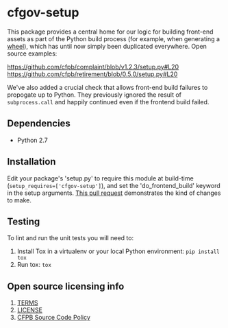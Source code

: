 # cfgov-setup

This package provides a central home for our logic for building front-end assets as part of the Python build process (for example, when generating a [wheel](https://pypi.python.org/pypi/wheel)), which has until now simply been duplicated everywhere. Open source examples:

https://github.com/cfpb/complaint/blob/v1.2.3/setup.py#L20
https://github.com/cfpb/retirement/blob/0.5.0/setup.py#L20

We've also added a crucial check that allows front-end build failures to propogate up to Python. They previously ignored the result of `subprocess.call` and happily continued even if the frontend build failed.


## Dependencies

- Python 2.7

## Installation

Edit your package's 'setup.py' to require this module at build-time (`setup_requires=['cfgov-setup']`), and set the 'do_frontend_build' keyword in the setup arguments. [This pull request](https://github.com/cfpb/complaint/pull/10) demonstrates the kind of changes to make.

## Testing

To lint and run the unit tests you will need to:

1. Install Tox in a virtualenv or your local Python environment: `pip install tox`
2. Run tox: `tox`


## Open source licensing info
1. [TERMS](TERMS.md)
2. [LICENSE](LICENSE)
3. [CFPB Source Code Policy](https://github.com/cfpb/source-code-policy/)
